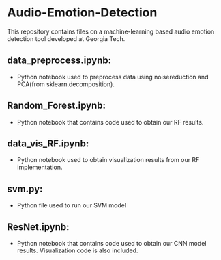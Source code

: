 # Audio-Emotion-Detection

This repository contains files on a machine-learning based audio emotion detection tool developed at Georgia Tech.

## data_preprocess.ipynb:

- Python notebook used to preprocess data using noisereduction and PCA(from sklearn.decomposition).

## Random_Forest.ipynb:

- Python notebook that contains code used to obtain our RF results.

## data_vis_RF.ipynb:

- Python notebook used to obtain visualization results from our RF implementation.

## svm.py:

- Python file used to run our SVM model

## ResNet.ipynb:

- Python notebook that contains code used to obtain our CNN model results. Visualization code is also included.